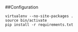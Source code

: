 

##Configuration

    virtualenv --no-site-packages .
    source bin/activate
    pip install -r requirements.txt



